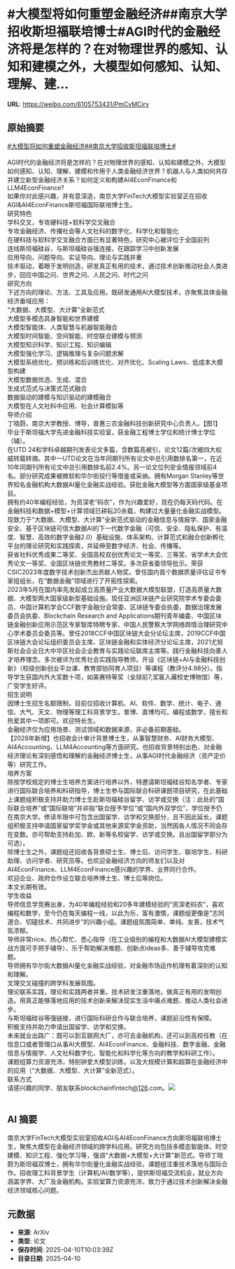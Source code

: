 # #大模型将如何重塑金融经济##南京大学招收斯坦福联培博士#AGI时代的金融经济将是怎样的？在对物理世界的感知、认知和建模之外，大模型如何感知、认知、理解、建...

**URL**: https://weibo.com/6105753431/PmCvMCirv

## 原始摘要

<a href="https://m.weibo.cn/search?containerid=231522type%3D1%26t%3D10%26q%3D%23%E5%A4%A7%E6%A8%A1%E5%9E%8B%E5%B0%86%E5%A6%82%E4%BD%95%E9%87%8D%E5%A1%91%E9%87%91%E8%9E%8D%E7%BB%8F%E6%B5%8E%23&amp;extparam=%23%E5%A4%A7%E6%A8%A1%E5%9E%8B%E5%B0%86%E5%A6%82%E4%BD%95%E9%87%8D%E5%A1%91%E9%87%91%E8%9E%8D%E7%BB%8F%E6%B5%8E%23" data-hide=""><span class="surl-text">#大模型将如何重塑金融经济#</span></a><a href="https://m.weibo.cn/search?containerid=231522type%3D1%26t%3D10%26q%3D%23%E5%8D%97%E4%BA%AC%E5%A4%A7%E5%AD%A6%E6%8B%9B%E6%94%B6%E6%96%AF%E5%9D%A6%E7%A6%8F%E8%81%94%E5%9F%B9%E5%8D%9A%E5%A3%AB%23&amp;extparam=%23%E5%8D%97%E4%BA%AC%E5%A4%A7%E5%AD%A6%E6%8B%9B%E6%94%B6%E6%96%AF%E5%9D%A6%E7%A6%8F%E8%81%94%E5%9F%B9%E5%8D%9A%E5%A3%AB%23" data-hide=""><span class="surl-text">#南京大学招收斯坦福联培博士#</span></a><br><br>AGI时代的金融经济将是怎样的？在对物理世界的感知、认知和建模之外，大模型如何感知、认知、理解、建模和作用于人类金融经济世界？机器人与人类如何共存并建立新型金融经济关系？如何定义和构建AI4EconFinance和LLM4EconFinance?<br>如果你对此感兴趣，并有意深造，南京大学FinTech大模型实验室正在招收AGI&amp;AI4EconFinance斯坦福国际联培博士生。<br>研究特色<br>学科交叉，专攻硬科技+软科学交叉融合<br>专攻金融经济、传播社会等人文社科的数字化、科学化和智能化<br>在硬科技与软科学交叉融合方面已有显著特色，研究中心被评位于全国前列<br>连线斯坦福硅谷，与斯坦福硅谷强连接，在跟踪学习中创新发展<br>应用导向、问题导向、实证导向、理论与实践并重<br>技术驱动，着眼于发明创造，研发真正有用的技术，通过技术创新推动社会人类进步，回应中国之问、世界之问、人民之问、时代之问<br>研究方向<br>下述方向的理论、方法、工具及应用。既研发通用AI大模型技术，亦聚焦具体金融经济垂域应用：<br>“大数据、大模型、大计算”全新范式<br>大模型多模态具身智能和世界建模<br>大模型智能体、人类智慧与机器智能融合<br>大模型时间智能、空间智能、时空联合建模与预测<br>大模型知识科学、知识工程、知识编辑<br>大模型强化学习、逻辑推理与复杂问题求解<br>大模型系统优化、预训练和后训练优化、对齐优化、Scaling Laws、低成本大模型构建<br>大模型数据优选、生成、混合<br>生成式范式与决策式范式融合<br>数据驱动的建模与知识驱动的建模融合<br>大模型在人文社科中应用、社会计算模拟等<br>导师介绍<br>丁晓蔚，南京大学教授、博导，普惠三农金融科技创新研究中心负责人。【图1】<br>毕业于斯坦福大学先进金融科技实验室，获金融工程博士学位和统计博士学位（辅）。<br>在UTD 24和学科卓越期刊发表论文多篇，含数篇高被引，论文12篇/次被四大权威转载转摘。其中一UTD论文在当年同期刊所有论文中总引用数排名第一，在近10年同期刊所有论文中总引用数排名前2.4%。另一论文位列安全情报领域前4名。部分研究成果被微软和华尔街投行等借鉴或采纳。拥有Morgan Stanley等世界知名金融机构大数据AI量化金融实战经验。获批金融大模型等方面国家级基金项目。<br>拥有约40年编程经验，为资深老“码农”，作为兴趣爱好，现在仍每天码代码。在金融科技和数据+模型+计算领域已耕耘20余载，构建过大量量化金融实战模型。现致力于“大数据、大模型、大计算”全新范式驱动的金融信息与情报学、国家金融安全、基于区块链可信大数据AI的下一代数字金融（可信、安全、隐私保护、有温度、智慧、高效的数字金融2.0）基础设施、体系架构、计算范式和融合创新孵化平台的理论研究和实践探索，并延伸至数字经济、社会、传播等。<br>获省社科优秀成果二等奖、全国高校双创优秀论文一等奖、三等奖、省学术大会优秀论文一等奖、全国区块链优秀教材二等奖。多次获省委领导批示。荣获CSIC2023年度数字技术创新杰出贡献人物奖。曾任国内首个数据质量评估证书专家组组长，在“数据金融”领域进行了开拓性探索。<br>2023年5月在国内率先发起成立高质量产业大数据大模型联盟，打造高质量大数据、大模型两大国家级新型基础设施。现任亚洲区块链产业研究院学术专委会委员、中国计算机学会CCF数字金融分会常委、区块链专委会执委、数据治理发展委员会执委、Blockchain Research and Applications期刊青年编委、中国区块链金融创新应用示范区专家智库特聘专家、中国人民警察大学网络舆情治理研究中心学术委员会委员等。曾任2018CCF中国区块链大会分论坛主席，2019CCF中国区块链大会论坛组织委员会主席、区块链金融和实体经济分论坛主席，2021尤努斯社会企业日大中华区社会企业教育与实践论坛联席主席等。践行金融科技向善人才培养理念。多次被评为优秀社会实践指导教师。开设《区块链+AI与金融科技创新》（校级创新创业平台课、教育部协同育人项目）等课程（教评分4.98分）。指导学生获国内外大奖数十项，如美赛特等奖（全球前7,奖匾入藏校史博物馆）等，广受学生好评。<br>招生说明<br>因博士生招生名额限制，目前仅招收计算机、AI、软件、数学、统计、电子、通信、大气、天文、物理等理工科背景学生。普博、直博均可。编程或数学，擅长和热爱其中一项即可。欢迎特长生。<br>金融经济仅为应用场景、测试领域和数据来源，非必备前期基础。<br>【2026年新增】也招收会计审计背景博士生，从事智慧财务、AI财务大模型、AI4Accounting、LLM4Accounting等方面研究。也招收背景特别出色、对金融经济理论有深刻感悟和理解的金融经济博士生，从事AGI时代金融经济（资产定价等）研究工作。<br>培养方案<br>除按学校规定的博士生培养方案进行培养以外，特邀请斯坦福硅谷知名学者、专家进行国际联合培养和科研指导，博士生参与国际联合科研课题项目研究，在此基础上课题组积极支持并助力博士生赴斯坦福硅谷留学、访学或交换（注：此处的“国际联合培养”或“国际联培”并非指“联合授予学位”或“国内外双学位”，学位授予仍在南京大学。修读年限中可包含出国留学、访学和交换部分，且不因此延长，课题组积极支持申请国家留学奖学金或其他来源奖学金资助，当然因各人情况不同会存在变数。亦可帮助支持赴加、欧、新等名校留学、访学或交换。且出国留学部分为可选）。<br>除博士生之外，课题组还招收各背景硕士生、博士后、访问学生、联培学生、科研助理、访问学者、研究员等。也欢迎金融经济方向的师友们以及对AI4EconFinance、LLM4EconFinance感兴趣的学界、业界同行合作。<br>欢迎企业、政府合作设立联合培养博士生、博士后等岗位。<br>本文长期有效。<br>学生收益<br>导师信息学竞赛出身，为40年编程经验和20多年建模经验的“资深老码农”，喜欢编程和数学，至今仍在每天编程一线，以此为乐，富有激情，课题组更像是“志同道合、切磋技术、共同进步”的兴趣小组。课题组氛围简单、单纯、友善，技术气氛浓郁。<br>导师非常nice、热心帮忙、悉心指导（在工业级别的编程和大数据AI大模型建模实战方面可手把手辅导）、乐于帮助解决难题、创新点ideas多、善于辅导攻克难题。<br>导师拥有华尔街大数据AI量化金融实战经验，对金融市场运作机理有着深刻的认知和理解。<br>文理交叉碰撞的跨学科发展氛围。<br>理论联系实践，理论和实践两者并重。技术研发注重落地，做真正有用的发明创造。用真正能够落地应用的技术创新来解决现实生活中痛点难题、推动人类社会进步。<br>与斯坦福硅谷等强链接，进行国际科研合作与联合培养，课题前沿性有保障。<br>积极支持并助力申请出国留学、访学和交换。<br>未来就业出路广：既可以到互联网大厂，亦可去金融机构，还可以到高校任教（在信息口或者管理口从事AI大模型、AI4EconFinance、金融科技、数字金融、金融信息与情报学、人文社科数字化、智能化和科学化等方向的教学和科研工作）。<br>课题组算力资源充沛，特别钟爱大模型训练，以及大规模计算和超算在金融经济中的应用（“大数据、大模型、大计算”全新范式）。<br>联系方式<br>请感兴趣的同学、朋友联系blockchainfintech<a href="https://weibo.com/n/126">@126</a>.com。<img style="" src="https://tvax1.sinaimg.cn/large/006Fd7o3gy1i0brpdni5uj311u07ognm.jpg" referrerpolicy="no-referrer"><br><br>

## AI 摘要

南京大学FinTech大模型实验室招收AGI与AI4EconFinance方向斯坦福联培博士生，聚焦大模型在金融经济领域的跨学科应用。研究方向包括多模态智能体、时空建模、知识工程、强化学习等，强调"大数据+大模型+大计算"新范式。导师丁晓蔚为斯坦福双博士，拥有华尔街量化金融实战经验，课题组注重技术落地与国际合作。招收理工科背景学生（计算机/AI/数学等），提供斯坦福交流机会，就业方向涵盖学界、大厂及金融机构。实验室算力资源充沛，致力于通过技术创新解决金融经济领域核心问题。

## 元数据

- **来源**: ArXiv
- **类型**: 论文
- **保存时间**: 2025-04-10T10:03:39Z
- **目录日期**: 2025-04-10
